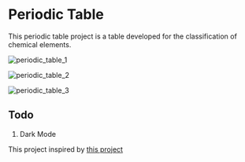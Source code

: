 # Periodic Table

This periodic table project is a table developed for the classification of chemical elements.

![periodic_table_1](https://user-images.githubusercontent.com/16213088/70388136-cce10100-19be-11ea-9c21-76f0d39ed774.png)

![periodic_table_2](https://user-images.githubusercontent.com/16213088/70388139-dcf8e080-19be-11ea-8db1-b8ce8730472b.png)

![periodic_table_3](https://user-images.githubusercontent.com/16213088/70388141-dec2a400-19be-11ea-999b-254fc63b5808.png)

## Todo
1. Dark Mode

This project inspired by [this project](https://github.com/edisdev/periodic-table)